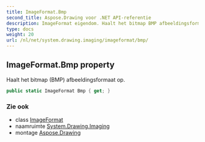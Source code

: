 ```yaml
---
title: ImageFormat.Bmp
second_title: Aspose.Drawing voor .NET API-referentie
description: ImageFormat eigendom. Haalt het bitmap BMP afbeeldingsformaat op.
type: docs
weight: 20
url: /nl/net/system.drawing.imaging/imageformat/bmp/
---
```

## ImageFormat.Bmp property

Haalt het bitmap (BMP) afbeeldingsformaat op.

```csharp
public static ImageFormat Bmp { get; }
```

### Zie ook

* class [ImageFormat](../)
* naamruimte [System.Drawing.Imaging](../../imageformat/)
* montage [Aspose.Drawing](../../../)


